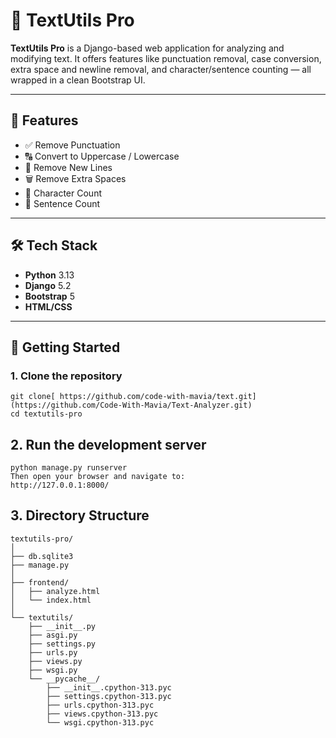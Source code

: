 # 📝 TextUtils Pro

**TextUtils Pro** is a Django-based web application for analyzing and modifying text. It offers features like punctuation removal, case conversion, extra space and newline removal, and character/sentence counting — all wrapped in a clean Bootstrap UI.

---

## 🔧 Features

- ✅ Remove Punctuation  
- 🔠 Convert to Uppercase / Lowercase  
- 🧹 Remove New Lines  
- 🗑️ Remove Extra Spaces  
- 🔢 Character Count  
- 📌 Sentence Count  

---

## 🛠 Tech Stack

- **Python** 3.13  
- **Django** 5.2  
- **Bootstrap** 5  
- **HTML/CSS**

---

## 🚀 Getting Started

### 1. Clone the repository
```
git clone[ https://github.com/code-with-mavia/text.git](https://github.com/Code-With-Mavia/Text-Analyzer.git)
cd textutils-pro
```
## 2. Run the development server
```
python manage.py runserver
Then open your browser and navigate to:
http://127.0.0.1:8000/
```
## 3. Directory Structure
```
textutils-pro/
│
├── db.sqlite3
├── manage.py
│
├── frontend/
│   ├── analyze.html
│   └── index.html
│
└── textutils/
    ├── __init__.py
    ├── asgi.py
    ├── settings.py
    ├── urls.py
    ├── views.py
    ├── wsgi.py
    └── __pycache__/
        ├── __init__.cpython-313.pyc
        ├── settings.cpython-313.pyc
        ├── urls.cpython-313.pyc
        ├── views.cpython-313.pyc
        └── wsgi.cpython-313.pyc

```
